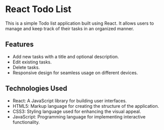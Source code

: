 # React Todo List

This is a simple Todo list application built using React. It allows users to manage and keep track of their tasks in an organized manner.

## Features

- Add new tasks with a title and optional description.
- Edit existing tasks.
- Delete tasks.
- Responsive design for seamless usage on different devices.

## Technologies Used

- React: A JavaScript library for building user interfaces.
- HTML5: Markup language for creating the structure of the application.
- CSS3: Styling language used for enhancing the visual appeal.
- JavaScript: Programming language for implementing interactive functionality.
